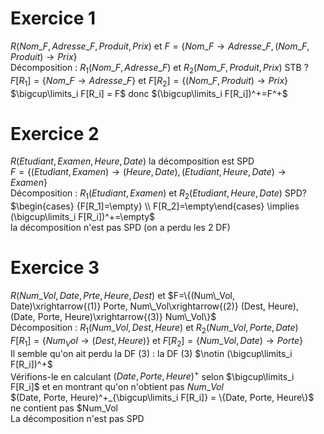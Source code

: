 # Exercice 1
$R(Nom\_F, Adresse\_F, Produit, Prix)$ et $F=\{Nom\_F\rightarrow Adresse\_F, (Nom\_F, Produit)\rightarrow Prix\}$  
Décomposition : $R_1(Nom\_F, Adresse\_F)$ et $R_2(Nom\_F, Produit, Prix)$ STB ?  
$F[R_1] = \{Nom\_F\rightarrow Adresse\_F\}$ et $F[R_2] = \{(Nom\_F, Produit)\rightarrow Prix\}$  
$\bigcup\limits_i F[R_i] = F$ donc $(\bigcup\limits_i F[R_i])^+=F^+$  

# Exercice 2
$R(Etudiant, Examen, Heure, Date)$ la décomposition est SPD  
$F=\{(Etudiant, Examen)\rightarrow (Heure, Date), (Etudiant, Heure, Date)\rightarrow Examen\}$   
Décomposition : $R_1(Etudiant, Examen)$ et $R_2(Etudiant, Heure, Date)$ SPD?  
$\begin{cases} {F[R_1]=\empty} \\  F[R_2]=\empty\end{cases} \implies (\bigcup\limits_i F[R_i])^+=\empty$  
la décomposition n'est pas SPD (on a perdu les 2 DF)  

# Exercice 3
$R(Num\_Vol, Date, Prte, Heure, Dest)$ et $F=\{(Num\_Vol, Date)\xrightarrow{(1)} Porte, Num\_Vol\xrightarrow{(2)} (Dest, Heure), (Date, Porte, Heure)\xrightarrow{(3)} Num\_Vol\}$   
Décomposition : $R_1(Num\_Vol, Dest, Heure)$ et $R_2(Num\_Vol, Porte, Date)$  
$F[R_1] = \{Num_Vol\rightarrow (Dest, Heure)\}$ et $F[R_2]=\{Num\_Vol, Date)\rightarrow Porte\}$  
Il semble qu'on ait perdu la DF (3) : la DF (3) $\notin (\bigcup\limits_i F[R_i])^+$  
Vérifions-le en calculant $(Date, Porte, Heure)^+$ selon $\bigcup\limits_i F[R_i]$ et en montrant qu'on n'obtient pas $Num\_Vol$  
$(Date, Porte, Heure)^+_{\bigcup\limits_i F[R_i]} = \{Date, Porte, Heure\}$ ne contient pas $Num\_Vol  
La décomposition n'est pas SPD